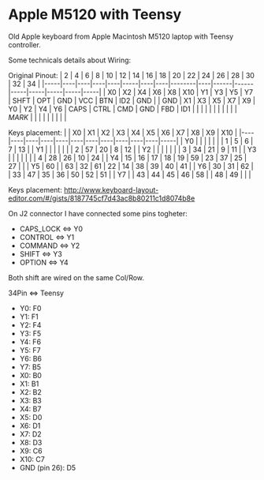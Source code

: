 # Apple M5120 with Teensy   

Old Apple keyboard from Apple Macintosh M5120 laptop with Teensy controller.

Some technicals details about Wiring:

Original Pinout:
| 2   | 4  | 6  | 8  | 10 | 12  | 14 | 16 |   18   | 20 | 22   | 24   | 26  | 28  | 30  | 32  | 34  |
|-----|----|----|----|----|-----|----|----|--------|----|------|------|-----|-----|-----|-----|-----|
| X0  | X2 | X4 | X6 | X8 | X10 | Y1 | Y3 |   Y5   | Y7 | SHFT | OPT  | GND | VCC | BTN | ID2 | GND |
| GND | X1 | X3 | X5 | X7 | X9  | Y0 | Y2 |   Y4   | Y6 | CAPS | CTRL | CMD | GND | FBD | ID1 |     |
|     |    |    |    |    |     |    |    | _MARK_ |    |      |      |     |     |     |     |     |

Keys placement:
|    | X0 | X1 | X2 | X3 | X4 | X5 | X6 | X7 | X8 | X9 | X10 |
|----|----|----|----|----|----|----|----|----|----|----|-----|
| Y0 |    |    |    |    |    |    | 1  | 5  | 6  | 7  | 13  |
| Y1 |    |    |    |    |    |    | 2  | 57 | 20 | 8  | 12  |
| Y2 |    |    |    |    |    |    | 3  | 34 | 21 | 9  | 11  |
| Y3 |    |    |    |    |    |    | 4  | 28 | 26 | 10 | 24  |
| Y4 | 15 | 16 | 17 | 18 | 19 | 59 | 23 | 37 | 25 | 27 |     |
| Y5 | 60 |    | 63 | 32 | 61 | 22 | 14 | 38 | 39 | 40 | 41  |
| Y6 | 30 | 31 | 62 |    | 33 | 47 | 35 | 36 | 50 | 52 | 51  |
| Y7 |    | 43 | 44 | 45 | 46 | 58 |    | 48 | 49 |    |     |

Keys placement: http://www.keyboard-layout-editor.com/#/gists/8187745cf7d43ac8b80211c1d8074b8e

On J2 connector I have connected some pins togheter:

* CAPS_LOCK <=> Y0
* CONTROL <=> Y1
* COMMAND <=> Y2
* SHIFT <=> Y3
* OPTION <=> Y4

Both shift are wired on the same Col/Row.

34Pin <=> Teensy
* Y0: F0
* Y1: F1
* Y2: F4
* Y3: F5
* Y4: F6
* Y5: F7
* Y6: B6
* Y7: B5
* X0: B0
* X1: B1
* X2: B2
* X3: B3
* X4: B7
* X5: D0
* X6: D1
* X7: D2
* X8: D3
* X9: C6
* X10: C7
* GND (pin 26): D5
